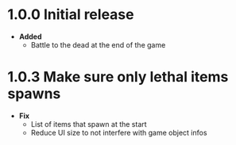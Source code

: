 # 1.0.0 Initial release

-   **Added**
    -   Battle to the dead at the end of the game

# 1.0.3 Make sure only lethal items spawns

-   **Fix**
    -   List of items that spawn at the start
    -   Reduce UI size to not interfere with game object infos
